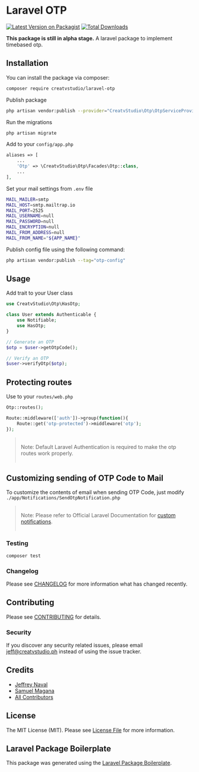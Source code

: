 # Laravel OTP

[![Latest Version on Packagist](https://img.shields.io/packagist/v/creatvstudio/laravel-otp.svg?style=flat-square)](https://packagist.org/packages/creatvstudio/laravel-otp)
[![Total Downloads](https://img.shields.io/packagist/dt/creatvstudio/laravel-otp.svg?style=flat-square)](https://packagist.org/packages/creatvstudio/laravel-otp)

<!-- [![Build Status](https://img.shields.io/travis/creatvstudio/laravel-otp/master.svg?style=flat-square)](https://travis-ci.org/creatvstudio/laravel-otp)
[![Quality Score](https://img.shields.io/scrutinizer/g/creatvstudio/laravel-otp.svg?style=flat-square)](https://scrutinizer-ci.com/g/creatvstudio/laravel-otp)
[![Total Downloads](https://img.shields.io/packagist/dt/creatvstudio/laravel-otp.svg?style=flat-square)](https://packagist.org/packages/creatvstudio/laravel-otp) -->

**This package is still in alpha stage.** A laravel package to implement timebased otp.

## Installation

You can install the package via composer:

``` bash
composer require creatvstudio/laravel-otp
```

Publish package

``` bash
php artisan vendor:publish --provider="CreatvStudio\Otp\OtpServiceProvider" 
```

Run the migrations

``` bash
php artisan migrate
```

Add to your `config/app.php`

```php
aliases => [
    ... 	
    'Otp' => \CreatvStudio\Otp\Facades\Otp::class,
    ...
],
```

Set your mail settings from `.env` file

```bash
MAIL_MAILER=smtp
MAIL_HOST=smtp.mailtrap.io
MAIL_PORT=2525
MAIL_USERNAME=null
MAIL_PASSWORD=null
MAIL_ENCRYPTION=null
MAIL_FROM_ADDRESS=null
MAIL_FROM_NAME="${APP_NAME}"
```

Publish config file using the following command:

``` bash
php artisan vendor:publish --tag="otp-config"
```

## Usage

Add trait to your User class

```php
use CreatvStudio\Otp\HasOtp;

class User extends Authenticable {
    use Notifiable;
    use HasOtp;
}

// Generate an OTP
$otp = $user->getOtpCode();

// Verify an OTP
$user->verifyOtp($otp);
```

## Protecting routes

Use to your `routes/web.php`

```php
Otp::routes();

Route::middleware(['auth'])->group(function(){
    Route::get('otp-protected')->middleware('otp');	
});
```

> <br>Note: Default Laravel Authentication is required to make the otp routes work properly.<br><br>

## Customizing sending of OTP Code to Mail

To customize the contents of email when sending OTP Code, just modify `./app/Notifications/SendOtpNotification.php`

> <br>Note: Please refer to Official Laravel Documentation for [custom notifications](https://laravel.com/docs/7.x/notifications#custom-channels).<br><br>

### Testing

``` bash
composer test
```

### Changelog

Please see [CHANGELOG](CHANGELOG.md) for more information what has changed recently.

## Contributing

Please see [CONTRIBUTING](CONTRIBUTING.md) for details.

### Security

If you discover any security related issues, please email jeff@creatvstudio.ph instead of using the issue tracker.

## Credits

- [Jeffrey Naval](https://github.com/creatvstudio)
- [Samuel Magana](https://github.com/maganasamuel)
- [All Contributors](../../contributors)

## License

The MIT License (MIT). Please see [License File](LICENSE.md) for more information.

## Laravel Package Boilerplate

This package was generated using the [Laravel Package Boilerplate](https://laravelpackageboilerplate.com).